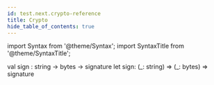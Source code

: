 ```yaml
---
id: test.next.crypto-reference
title: Crypto
hide_table_of_contents: true
---
```

import Syntax from '@theme/Syntax';
import SyntaxTitle from '@theme/SyntaxTitle';



<SyntaxTitle syntax="cameligo">
val sign : string -&gt; bytes -&gt; signature
</SyntaxTitle>
<SyntaxTitle syntax="jsligo">
let sign: (&#95;: string) =&gt; (&#95;: bytes) =&gt; signature
</SyntaxTitle>
